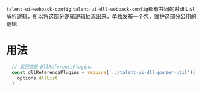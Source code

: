 `talent-ui-webpack-config` `talent-ui-dll-webpack-config`都有共同的对dllList解析逻辑，所以将这部分逻辑逻辑抽离出来，单独发布一个包，维护这部分公用的逻辑

# 用法
```js 
  // 返回值是 DllReferencePlugins
  const dllReferencePlugins = require('../talent-ui-dll-parser-util')(
    options.dllList
  ) 
```